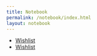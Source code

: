 ```yaml
---
title: Notebook
permalink: /notebook/index.html
layout: notebook
---
```


- [Wishlist](wishlist)
- [Wishlist](wishlist)